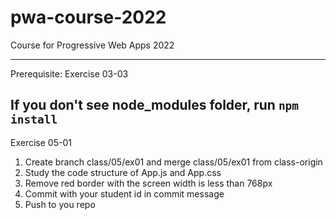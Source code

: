 # pwa-course-2022
Course for Progressive Web Apps 2022

------------------
Prerequisite: Exercise 03-03

If you don't see node_modules folder, run `npm install`
------------------

Exercise 05-01
1. Create branch class/05/ex01 and merge class/05/ex01 from class-origin
2. Study the code structure of App.js and App.css
3. Remove red border with the screen width is less than 768px
4. Commit with your student id in commit message
5. Push to you repo
